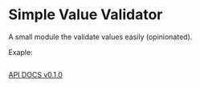 # Simple Value Validator

A small module the validate values easily (opinionated).

Exaple:

```javascript

```

[API DOCS v0.1.0](https://chrisakakay.github.io/svv/svv/0.1.0)

